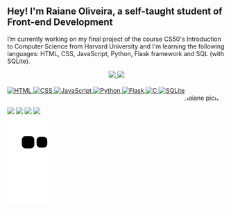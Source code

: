 ## Hey! I'm Raiane Oliveira, a self-taught student of Front-end Development

I’m currently working on my final project of the course CS50's Introduction to Computer Science from Harvard University and I'm learning the following languages: HTML, CSS, JavaScript, Python, Flask framework and SQL (with SQLite).

<div align="center">
  <a target="_blank" href="https://github.com/raiane-oliveira">
  <img height="180em" src="https://github-readme-stats.vercel.app/api?username=raiane-oliveira&show_icons=true&theme=radical&include_all_commits=true&count_private=true&border_radius=10"/>
  <img height="180em" src="https://github-readme-stats.vercel.app/api/top-langs/?username=raiane-oliveira&layout=compact&langs_count=16&theme=radical&border_radius=10"/>
</div>

<div style="display: inline_block"><br>
    <img align="center" alt="HTML" height="40" width="50" src="https://cdn.jsdelivr.net/gh/devicons/devicon/icons/html5/html5-original-wordmark.svg"/>
    <img align="center" alt="CSS" height="40" width="50" src="https://cdn.jsdelivr.net/gh/devicons/devicon/icons/css3/css3-original-wordmark.svg" />
    <img align="center" alt="JavaScript" height="30" width="40" src="https://cdn.jsdelivr.net/gh/devicons/devicon/icons/javascript/javascript-original.svg" />
    <img align="center" alt="Python" height="30" width="40" src="https://cdn.jsdelivr.net/gh/devicons/devicon/icons/python/python-original.svg" />
    <img align="center" alt="Flask" height="60" width="70" src="https://cdn.jsdelivr.net/gh/devicons/devicon/icons/flask/flask-original-wordmark.svg" />
    <img align="center" alt="C" height="30" width="40"; src="https://cdn.jsdelivr.net/gh/devicons/devicon/icons/c/c-original.svg" />
    <img align="center" alt="SQLite" height="60" width="70" src="https://cdn.jsdelivr.net/gh/devicons/devicon/icons/sqlite/sqlite-original-wordmark.svg" />
    <img align="right" alt="Raiane picture" height="150" style="border-radius:50px;" src="https://user-images.githubusercontent.com/100815627/207210178-5ccf519b-c074-4c56-8b6e-692b4bfaf440.jpg"/>
</div>


## 

<div>
  <a href="https://www.instagram.com/rai_rai29/" target="_blank"><img src="https://img.shields.io/badge/Instagram-E4405F?style=for-the-badge&logo=instagram&logoColor=white" /></a>
  <a href="https://www.linkedin.com/in/raiane-oliveira-213478257/" target="_blank"><img src="https://img.shields.io/badge/LinkedIn-0077B5?style=for-the-badge&logo=linkedin&logoColor=white"/></a>
  <a href="https://twitter.com/raii_hi" target="_blank"><img src="https://img.shields.io/badge/Twitter-1DA1F2?style=for-the-badge&logo=twitter&logoColor=white"/></a>
  <a href="mailto:raiane.oliveira404@gmail.com" target="_blank"><img src="https://img.shields.io/badge/Gmail-D14836?style=for-the-badge&logo=gmail&logoColor=white"/></a>
</div>

![Snake animation](https://github.com/raiane-oliveira/raiane-oliveira/blob/output/github-contribution-grid-snake.svg)

